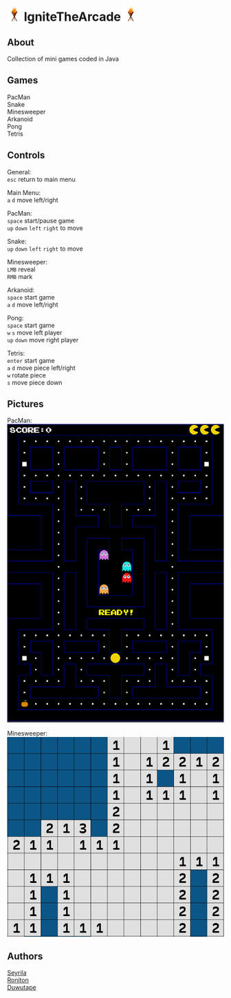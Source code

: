 # ![](https://github.com/Roniton-HS/IgniteTheArcade/blob/main/res/icon.png) IgniteTheArcade ![](https://github.com/Roniton-HS/IgniteTheArcade/blob/main/res/icon.png)

## About
Collection of mini games coded in Java

## Games
PacMan  
Snake  
Minesweeper  
Arkanoid  
Pong  
Tetris  

## Controls
General:  
`esc` return to main menu  
  
Main Menu:  
`a` `d` move left/right  
  
PacMan:  
`space` start/pause game  
`up` `down` `left` `right` to move  
  
Snake:  
`up` `down` `left` `right` to move  
  
Minesweeper:  
`LMB` reveal  
`RMB` mark

Arkanoid:  
`space` start game  
`a` `d` move left/right  

Pong:  
`space` start game  
`w` `s` move left player  
`up` `down` move right player  

Tetris:  
`enter` start game  
`a` `d` move piece left/right  
`w` rotate piece  
`s` move piece down  

## Pictures
PacMan:  
![](https://github.com/Roniton-HS/IgniteTheArcade/blob/main/res/gitHub/pacman.PNG)  
  
Minesweeper:  
![](https://github.com/Roniton-HS/IgniteTheArcade/blob/main/res/gitHub/minesweeper.PNG)

## Authors
[Seyrila](https://github.com/Seyrila)  
[Roniton](https://github.com/Roniton-HS)  
[Duwutape](https://github.com/Duwutape)
